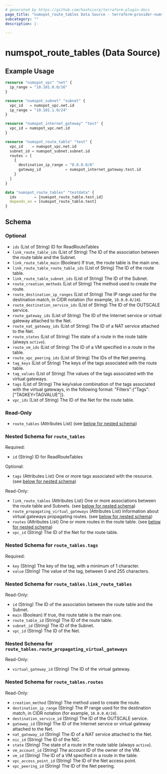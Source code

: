 ```yaml
---
# generated by https://github.com/hashicorp/terraform-plugin-docs
page_title: "numspot_route_tables Data Source - terraform-provider-numspot"
subcategory: ""
description: |-
  
---
```


# numspot_route_tables (Data Source)



## Example Usage

```terraform
resource "numspot_vpc" "net" {
  ip_range = "10.101.0.0/16"
}

resource "numspot_subnet" "subnet" {
  vpc_id   = numspot_vpc.net.id
  ip_range = "10.101.1.0/24"
}

resource "numspot_internet_gateway" "test" {
  vpc_id = numspot_vpc.net.id
}

resource "numspot_route_table" "test" {
  vpc_id    = numspot_vpc.net.id
  subnet_id = numspot_subnet.subnet.id
  routes = [
    {
      destination_ip_range = "0.0.0.0/0"
      gateway_id           = numspot_internet_gateway.test.id
    }
  ]
}

data "numspot_route_tables" "testdata" {
  ids        = [numspot_route_table.test.id]
  depends_on = [numspot_route_table.test]
}
```

<!-- schema generated by tfplugindocs -->
## Schema

### Optional

- `ids` (List of String) ID for ReadRouteTables
- `link_route_table_ids` (List of String) The ID of the association between the route table and the Subnet.
- `link_route_table_main` (Boolean) If true, the route table is the main one.
- `link_route_table_route_table_ids` (List of String) The ID of the route table.
- `link_route_table_subnet_ids` (List of String) The ID of the Subnet.
- `route_creation_methods` (List of String) The method used to create the route.
- `route_destination_ip_ranges` (List of String) The IP range used for the destination match, in CIDR notation (for example, `10.0.0.0/24`).
- `route_destination_service_ids` (List of String) The ID of the OUTSCALE service.
- `route_gateway_ids` (List of String) The ID of the Internet service or virtual gateway attached to the Net.
- `route_nat_gateway_ids` (List of String) The ID of a NAT service attached to the Net.
- `route_states` (List of String) The state of a route in the route table (always `active`).
- `route_vm_ids` (List of String) The ID of a VM specified in a route in the table.
- `route_vpc_peering_ids` (List of String) The IDs of the Net peering.
- `tag_keys` (List of String) The keys of the tags associated with the route table.
- `tag_values` (List of String) The values of the tags associated with the virtual gateways.
- `tags` (List of String) The key/value combination of the tags associated with the virtual gateways, in the following format: "Filters":{"Tags":["TAGKEY=TAGVALUE"]}.
- `vpc_ids` (List of String) The ID of the Net for the route table.

### Read-Only

- `route_tables` (Attributes List) (see [below for nested schema](#nestedatt--route_tables))

<a id="nestedatt--route_tables"></a>
### Nested Schema for `route_tables`

Required:

- `id` (String) ID for ReadRouteTables

Optional:

- `tags` (Attributes List) One or more tags associated with the resource. (see [below for nested schema](#nestedatt--route_tables--tags))

Read-Only:

- `link_route_tables` (Attributes List) One or more associations between the route table and Subnets. (see [below for nested schema](#nestedatt--route_tables--link_route_tables))
- `route_propagating_virtual_gateways` (Attributes List) Information about virtual gateways propagating routes. (see [below for nested schema](#nestedatt--route_tables--route_propagating_virtual_gateways))
- `routes` (Attributes List) One or more routes in the route table. (see [below for nested schema](#nestedatt--route_tables--routes))
- `vpc_id` (String) The ID of the Net for the route table.

<a id="nestedatt--route_tables--tags"></a>
### Nested Schema for `route_tables.tags`

Required:

- `key` (String) The key of the tag, with a minimum of 1 character.
- `value` (String) The value of the tag, between 0 and 255 characters.


<a id="nestedatt--route_tables--link_route_tables"></a>
### Nested Schema for `route_tables.link_route_tables`

Read-Only:

- `id` (String) The ID of the association between the route table and the Subnet.
- `main` (Boolean) If true, the route table is the main one.
- `route_table_id` (String) The ID of the route table.
- `subnet_id` (String) The ID of the Subnet.
- `vpc_id` (String) The ID of the Net.


<a id="nestedatt--route_tables--route_propagating_virtual_gateways"></a>
### Nested Schema for `route_tables.route_propagating_virtual_gateways`

Read-Only:

- `virtual_gateway_id` (String) The ID of the virtual gateway.


<a id="nestedatt--route_tables--routes"></a>
### Nested Schema for `route_tables.routes`

Read-Only:

- `creation_method` (String) The method used to create the route.
- `destination_ip_range` (String) The IP range used for the destination match, in CIDR notation (for example, `10.0.0.0/24`).
- `destination_service_id` (String) The ID of the OUTSCALE service.
- `gateway_id` (String) The ID of the Internet service or virtual gateway attached to the Net.
- `nat_gateway_id` (String) The ID of a NAT service attached to the Net.
- `nic_id` (String) The ID of the NIC.
- `state` (String) The state of a route in the route table (always `active`).
- `vm_account_id` (String) The account ID of the owner of the VM.
- `vm_id` (String) The ID of a VM specified in a route in the table.
- `vpc_access_point_id` (String) The ID of the Net access point.
- `vpc_peering_id` (String) The ID of the Net peering.
